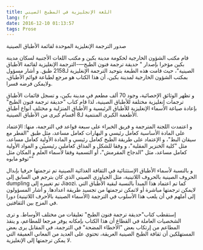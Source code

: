```yaml
---
title: اللغة الإنجليزية في المطبخ الصيني
lang: fr
date: 2016-12-10 01:13:57
tags: Prose
---
```

 صدور الترجمة الإنغليزية الموحدة لقائمة الأطباق الصينية

قام مكتب الشؤون الخارجية لحكومة مدينة بكين و مكتب اللغات الأجنبية لسكان مدينة بكين مؤخرا بإصدار " حديقة ترجمة فنون الطبخ—-الترجمة الإنغليزية لقائمة الأطباق الصينية"، حيث قامت هذه الطبعة بتوحيد الترجمة الإنغليزية لـ2158 طبق. و أشار مسؤول بمكتب الشؤون الخارجية لمدينة بكين، أن هذا الكتاب هو مرجع لطباعة قوائم الأطباق، ولايمكن فرضه قسرا.

و تظهر الوثائق الإحصائية، وجود 70 ألف مطعم في مدينة بكين، و تسجل قائمات الأطباق ترجمات إنغليزية مختلفة للأطباق الصينية، لذا قام كتاب "حديقة ترجمة فنون الطبخ" بإعادة صياغة الأسماء الإنغليزية للأطباق الرئيسية و الأطباق المنزلية و مختلف أنواع أطباق الأطعمة الكبرى المنتمية لـ8 أقسام كبرى من الأطباق الصينية.

و اعتمدت اللجنة المترجمة و فريق الخبراء على سبعة قواعد في الترجمة، منها: الإعتماد على المادة الأساسية كعامل رئيسي و البهارات كعامل مساعد، مثل طبق "الفطر مع سيقان البط"، و الإعتماد على طريقة الطبخ كعامل رئيسي و المادة الأولية كعامل مساعد، مثل "كلية الخنزير المقلية"، و وفقا للشكل و المذاق كعاملين رئيسييْن و المواد الأولية كعامل مساعد، مثل "الدجاج المقرمش"، أو التسمية وفقا لأسماء العلم و المكان مثل "توفو مابوه"

و بالنسبة لأسماء الأطباق الإستثنائية في الثقافة الغذائية الصينية تم ترجمتها حرفيا بإبدال الحروف الصينية بالحروف اللاتينية، مثل الجياوزي الصيني الذي كان بترجم في السابق إلى dumpling تم تغييره إلى Jiaozi. كما تم اعتماد هذا المبدأ بالنسبة لبقية الأطباق التي لايمكن ترجمتها مباشرة أو لاتمكن ترجمتها من تجسيد طريقة اعدادها. و أشار المسؤولون إلى أملهم في أن يلعب هذا الأسلوب في الترجمة (الأسماء الصينية بالأحرف اللاتينية) دورا في المزج بين الثقافتين.

إستقطب كتاب"حديقة ترجمة فنون الطبخ" تعليقات من مختلف الأوساط. و ترى الشخصيات العاملة في القطاع أن هذا الكتاب بإمكانه يوفر مرجعا للمطاعم، و ينقذ المطاعم من إرتكاب بعض "الأخطاء المضحة" في الترجمة، في المقابل يرى بعض المستهلكين أن ثقافة الطبخ الصينية العريقة، تحتوي على العديد من المعاني العميقة التي لا يمكن ترجمتها إلى الإنغليزية.